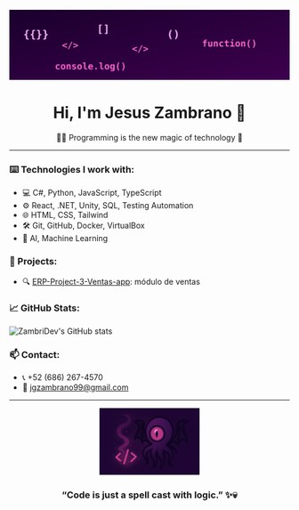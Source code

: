 <p align="center">
  <img src="https://raw.githubusercontent.com/ZambriDev/ZambriDev/main/panoramic_magic_banner.svg" alt="Magic Panorama"/>
</p>

<h1 align="center">Hi, I'm Jesus Zambrano 👋</h1>
<p align="center">🧙‍♂️ Programming is the new magic of technology 🔮</p>

---

### ⌨️ Technologies I work with:
- 💻 C#, Python, JavaScript, TypeScript
- ⚙️ React, .NET, Unity, SQL, Testing Automation
- 🌐 HTML, CSS, Tailwind
- 🛠️ Git, GitHub, Docker, VirtualBox
- 🧠 AI, Machine Learning

### 🚀 Projects:
- 🔍 [ERP-Project-3-Ventas-app](https://github.com/ZambriDev/ERP-Project-3-Ventas-app): módulo de ventas

### 📈 GitHub Stats:
![ZambriDev's GitHub stats](https://github-readme-stats.vercel.app/api?username=ZambriDev&show_icons=true&theme=tokyonight)

### 📫 Contact:
- 📞 +52 (686) 267-4570
- 📧 jgzambrano99@gmail.com

---

<p align="center">
  <img src="https://raw.githubusercontent.com/ZambriDev/ZambriDev/main/magic_code_creature.png" width="180" alt="Magic Creature"/>
</p>

<h3 align="center"><strong>“Code is just a spell cast with logic.” ✨💀</strong></h3>
